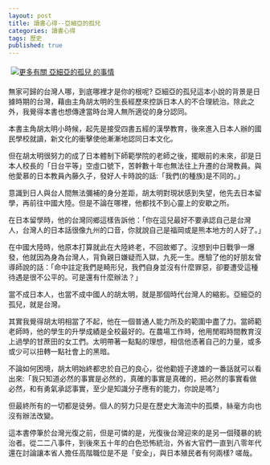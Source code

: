 ```yaml
---
layout: post
title: 讀書心得--亞細亞的孤兒
categories: 讀書心得
tags: 歷史
published: true
---
```


<a href="http://www.anobii.com/books/亞細亞的孤兒/9789579897174/01ec8818787582e1ec/" title="更多有關 亞細亞的孤兒 的事情" class="book-cover"><img src="http://image.anobii.com/anobi/image_book.php?type=5&item_id=01ec8818787582e1ec&time=0" title="更多有關 亞細亞的孤兒 的事情" alt="更多有關 亞細亞的孤兒 的事情" style="padding: 5px;" /></a>

無家可歸的台灣人哪，到底哪裡才是你的根呢? 亞細亞的孤兒這本小說的背景是日據時期的台灣，藉由主角胡太明的生長經歷來控訴日本人的不合理統治。除此之外，我覺得本書也想傳達當時台灣人無所適從的身分認同。

本書主角胡太明小時候，起先是接受四書五經的漢學教育，後來進入日本人辦的國民學校就讀，新文化的衝擊使他漸漸地認同日本文化。

但在胡太明很努力的成了日本體制下師範學院的老師之後，擺眼前的未來，卻是日本人校長的「日台平等」空虛口號下，苦幹數十年也無法往上升遷的台灣教員。與他愛慕的日本教員內藤久子，發好人卡時說的話:「我們(的種族)是不同的。」

意識到日人與台人間無法彌補的身分差距，胡太明對現狀感到失望，他先去日本留學，再前往中國大陸。但是不論在哪裡，他都找不到心靈上的安歇之所。

在日本留學時，他的台灣同鄉這樣告訴他：「你在這兒最好不要承認自己是台灣人，台灣人的日本話很像九州的口音，你就說自己是福岡或是熊本地方的人好了。」

在中國大陸時，他原本打算就此在大陸終老，不回故鄉了。沒想到中日戰爭一爆發，他就因為身為台灣人，背負親日嫌疑而入獄，九死一生。應驗了他的好朋友曾導師說的話：「命中註定我們是畸形兒，我們自身並沒有什麼罪惡，卻要遭受這種待遇是很不公平的。可是還有什麼辦法？」

當不成日本人，也當不成中國人的胡太明，就是那個時代台灣人的縮影。亞細亞的孤兒，就是台灣。

其實我覺得胡太明相當了不起，他在一個普通人能力所及的範圍中盡了力。當師範老師時，他的學生的升學成績是全校最好的。在農場工作時，他用閒暇時間教育沒上過學的甘蔗田的女工們。太明帶著一點點的理想，相信他憑著自己的力量，或多或少可以扭轉一點社會上的黑暗。

不論如何困境，胡太明始終都忠於自己的良心，從他勸姪子達雄的一番話就可以看出來:「我只知道必然的事實是必然的，真確的事實是真確的，把必然的事實看做必然，和有勇氣承認事實，至少是知識分子應有的能力，你說是嗎?」

但最終所有的一切都是徒勞。個人的努力只是在歷史大海流中的孤槳，絲毫方向也沒有辦法改變。

這本書停筆於台灣光復之前，但是可憐的是，光復後台灣迎來的是另一個殘暴的統治者。從二二八事件，到後來五十年的白色恐怖統治，外省大官們一直到八零年代還在討論讓本省人擔任高階職位是不是「安全」，與日本殖民者有何兩樣? 嗟哉。
